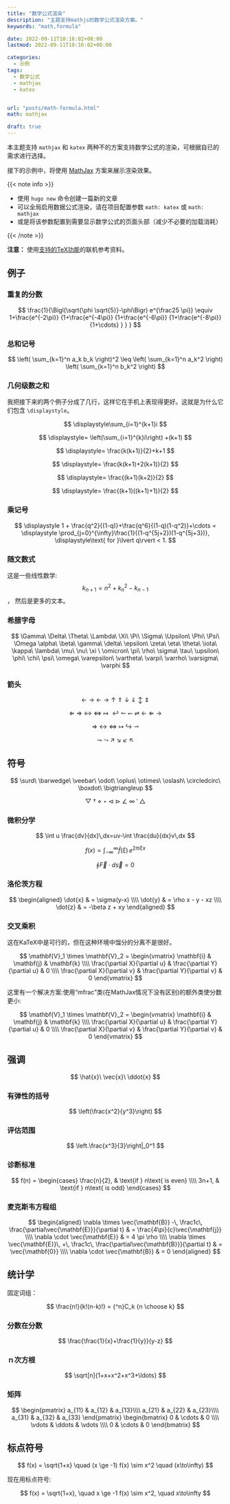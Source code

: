 ```yaml
---
title: "数学公式渲染"
description: "主题支持mathjs的数学公式渲染方案。"
keywords: "math,formula"

date: 2022-09-11T10:16:02+08:00
lastmod: 2022-09-11T10:16:02+08:00

categories:
  - 示例
tags:
  - 数学公式
  - mathjax
  - katex


url: "posts/math-formula.html"
math: mathjax

draft: true
---
```


本主题支持 `mathjax` 和 `katex` 两种不的方案支持数学公式的渲染，可根据自已的需求进行选择。

<!--more-->

接下的示例中，将使用 [MathJax](https://www.mathjax.org/) 方案来展示渲染效果。

{{< note info >}}

- 使用 `hugo new` 命令创建一篇新的文章
- 可以全局启用数据公式渲染，请在项目配置参数 `math: katex` 或 `math: mathjax`
- 或是将该参数配置到需要显示数学公式的页面头部（减少不必要的加载消耗）

{{< /note >}}

**注意：** 使用[支持的TeX功能](https://docs.mathjax.org/en/latest/input/tex/index.html)的联机参考资料。

## 例子


### 重复的分数
$$
\frac{1}{\Bigl(\sqrt{\phi \sqrt{5}}-\phi\Bigr) e^{\frac25 \pi}} \equiv 1+\frac{e^{-2\pi}} {1+\frac{e^{-4\pi}} {1+\frac{e^{-6\pi}} {1+\frac{e^{-8\pi}} {1+\cdots} } } }
$$


### 总和记号
$$
\left( \sum_{k=1}^n a_k b_k \right)^2 \leq \left( \sum_{k=1}^n a_k^2 \right) \left( \sum_{k=1}^n b_k^2 \right)
$$


### 几何级数之和
我把接下来的两个例子分成了几行，这样它在手机上表现得更好。这就是为什么它们包含 `\displaystyle`。

$$
\displaystyle\sum_{i=1}^{k+1}i
$$

$$
\displaystyle= \left(\sum_{i=1}^{k}i\right) +(k+1)
$$

$$
\displaystyle= \frac{k(k+1)}{2}+k+1
$$

$$
\displaystyle= \frac{k(k+1)+2(k+1)}{2}
$$

$$
\displaystyle= \frac{(k+1)(k+2)}{2}
$$

$$
\displaystyle= \frac{(k+1)((k+1)+1)}{2}
$$

### 乘记号
$$
\displaystyle 1 + \frac{q^2}{(1-q)}+\frac{q^6}{(1-q)(1-q^2)}+\cdots = \displaystyle \prod_{j=0}^{\infty}\frac{1}{(1-q^{5j+2})(1-q^{5j+3})}, \displaystyle\text{ for }\lvert q\rvert < 1.
$$


### 随文数式
这是一些线性数学: $$ k_{n+1} = n^2 + k_n^2 - k_{n-1} $$ ， 然后是更多的文本。


### 希腊字母
$$
\Gamma\ \Delta\ \Theta\ \Lambda\ \Xi\ \Pi\ \Sigma\ \Upsilon\ \Phi\ \Psi\ \Omega
\alpha\ \beta\ \gamma\ \delta\ \epsilon\ \zeta\ \eta\ \theta\ \iota\ \kappa\ \lambda\ \mu\ \nu\ \xi \ \omicron\ \pi\ \rho\ \sigma\ \tau\ \upsilon\ \phi\ \chi\ \psi\ \omega\ \varepsilon\ \vartheta\ \varpi\ \varrho\ \varsigma\ \varphi
$$


### 箭头
$$
\gets\ \to\ \leftarrow\ \rightarrow\ \uparrow\ \Uparrow\ \downarrow\ \Downarrow\ \updownarrow\ \Updownarrow
$$

$$
\Leftarrow\ \Rightarrow\ \leftrightarrow\ \Leftrightarrow\ \mapsto\ \hookleftarrow
\leftharpoonup\ \leftharpoondown\ \rightleftharpoons\ \longleftarrow\ \Longleftarrow\ \longrightarrow
$$

$$
\Longrightarrow\ \longleftrightarrow\ \Longleftrightarrow\ \longmapsto\ \hookrightarrow\ \rightharpoonup
$$

$$
\rightharpoondown\ \leadsto\ \nearrow\ \searrow\ \swarrow\ \nwarrow
$$


## 符号
$$
\surd\ \barwedge\ \veebar\ \odot\ \oplus\ \otimes\ \oslash\ \circledcirc\ \boxdot\ \bigtriangleup
$$

$$
\bigtriangledown\ \dagger\ \diamond\ \star\ \triangleleft\ \triangleright\ \angle\ \infty\ \prime\ \triangle
$$


### 微积分学
$$
\int u \frac{dv}{dx}\,dx=uv-\int \frac{du}{dx}v\,dx
$$

$$
f(x) = \int_{-\infty}^\infty \hat f(\xi)\,e^{2 \pi i \xi x}
$$

$$
\oint \vec{F} \cdot d\vec{s}=0
$$


### 洛伦茨方程
$$
\begin{aligned} \dot{x} & = \sigma(y-x) \\\\ \dot{y} & = \rho x - y - xz \\\\ \dot{z} & = -\beta z + xy \end{aligned}
$$


### 交叉乘积
这在KaTeX中是可行的，但在这种环境中馏分的分离不是很好。

$$
\mathbf{V}_1 \times \mathbf{V}_2 = \begin{vmatrix} \mathbf{i} & \mathbf{j} & \mathbf{k} \\\\ \frac{\partial X}{\partial u} & \frac{\partial Y}{\partial u} & 0 \\\\ \frac{\partial X}{\partial v} & \frac{\partial Y}{\partial v} & 0 \end{vmatrix}
$$

这里有一个解决方案:使用“mfrac”类(在MathJax情况下没有区别)的额外类使分数更小:

$$
\mathbf{V}_1 \times \mathbf{V}_2 = \begin{vmatrix} \mathbf{i} & \mathbf{j} & \mathbf{k} \\\\ \frac{\partial X}{\partial u} & \frac{\partial Y}{\partial u} & 0 \\\\ \frac{\partial X}{\partial v} & \frac{\partial Y}{\partial v} & 0 \end{vmatrix}
$$


## 强调
$$
\hat{x}\ \vec{x}\ \ddot{x}
$$


### 有弹性的括号
$$
\left(\frac{x^2}{y^3}\right)
$$


### 评估范围
$$
\left.\frac{x^3}{3}\right|_0^1
$$


### 诊断标准
$$
f(n) = \begin{cases} \frac{n}{2}, & \text{if } n\text{ is even} \\\\ 3n+1, & \text{if } n\text{ is odd} \end{cases}
$$


### 麦克斯韦方程组
$$
\begin{aligned} \nabla \times \vec{\mathbf{B}} -\, \frac1c\, \frac{\partial\vec{\mathbf{E}}}{\partial t} & = \frac{4\pi}{c}\vec{\mathbf{j}} \\\\ \nabla \cdot \vec{\mathbf{E}} & = 4 \pi \rho \\\\ \nabla \times \vec{\mathbf{E}}\, +\, \frac1c\, \frac{\partial\vec{\mathbf{B}}}{\partial t} & = \vec{\mathbf{0}} \\\\ \nabla \cdot \vec{\mathbf{B}} & = 0 \end{aligned}
$$


## 统计学
固定词组：

$$
\frac{n!}{k!(n-k)!} = {^n}C_k
{n \choose k}
$$

### 分数在分数
$$
\frac{\frac{1}{x}+\frac{1}{y}}{y-z}
$$


### ｎ次方根
$$
\sqrt[n]{1+x+x^2+x^3+\ldots}
$$


### 矩阵
$$
\begin{pmatrix} a_{11} & a_{12} & a_{13}\\\\ a_{21} & a_{22} & a_{23}\\\\ a_{31} & a_{32} & a_{33} \end{pmatrix}
\begin{bmatrix} 0 & \cdots & 0 \\\\ \vdots & \ddots & \vdots \\\\ 0 & \cdots & 0 \end{bmatrix}
$$


## 标点符号
$$
f(x) = \sqrt{1+x} \quad (x \ge -1)
f(x) \sim x^2 \quad (x\to\infty)
$$

现在用标点符号:

$$
f(x) = \sqrt{1+x}, \quad x \ge -1
f(x) \sim x^2, \quad x\to\infty
$$